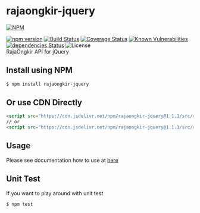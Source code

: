 # rajaongkir-jquery
[![NPM](https://nodei.co/npm/rajaongkir-jquery.png?downloads=true&downloadRank=true&stars=true)](https://nodei.co/npm/rajaongkir-jquery/)  
  
[![npm version](https://img.shields.io/npm/v/rajaongkir-jquery.svg?style=flat-square)](https://www.npmjs.org/package/rajaongkir-jquery)
[![Build Status](https://travis-ci.org/aalfiann/rajaongkir-jquery.svg?branch=master)](https://travis-ci.org/aalfiann/rajaongkir-jquery)
[![Coverage Status](https://coveralls.io/repos/github/aalfiann/rajaongkir-jquery/badge.svg?branch=master)](https://coveralls.io/github/aalfiann/rajaongkir-jquery?branch=master)
[![Known Vulnerabilities](https://snyk.io//test/github/aalfiann/rajaongkir-jquery/badge.svg?targetFile=package.json)](https://snyk.io//test/github/aalfiann/rajaongkir-jquery?targetFile=package.json)
[![dependencies Status](https://david-dm.org/aalfiann/rajaongkir-jquery/status.svg)](https://david-dm.org/aalfiann/rajaongkir-jquery)
![License](https://img.shields.io/npm/l/rajaongkir-jquery)  
RajaOngkir API for jQuery

## Install using NPM
```bash
$ npm install rajaongkir-jquery
```

## Or use CDN Directly
```html
<script src="https://cdn.jsdelivr.net/npm/rajaongkir-jquery@1.1.1/src/rajaongkir.js"></script>
// or
<script src="https://cdn.jsdelivr.net/npm/rajaongkir-jquery@1.1.1/src/rajaongkir.min.js"></script>
```

## Usage
Please see documentation how to use at [here](https://github.com/aalfiann/rajaongkir-jquery/wiki)

## Unit Test
If you want to play around with unit test
```bash
$ npm test
```